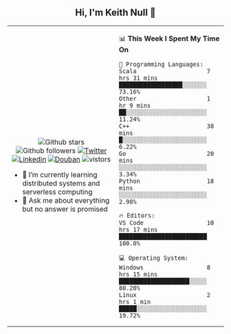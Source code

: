 <h2 align="center"> Hi, I'm Keith Null 👋 </h2>

<table>
    <tr>
        <td valign="center" width="50%">
            <p align="center">
              <img src="https://img.shields.io/github/stars/keithnull?style=social" alt="Github stars" />
              <img src="https://img.shields.io/github/followers/keithnull?style=social" alt="Github followers" />
              <a href="https://twitter.com/_keithnull"><img src="https://img.shields.io/badge/@__keithnull-1DA1F2?style=flat&logo=Twitter&logoColor=white" alt="Twitter"/></a>
              <a href="https://www.linkedin.com/in/wuzhengke/?locale=en_US"><img src="https://img.shields.io/badge/@wuzhengke-0073b1?style=flat&logo=LinkedIn&logoColor=white" alt="Linkedin" /></a>
              <a href="https://www.douban.com/people/keith1"><img src="https://img.shields.io/badge/@keith1-007722?style=flat&logo=Douban&logoColor=white" alt="Douban" /></a>
              <img src="https://visitor-badge.glitch.me/badge?page_id=keithnull" alt="vistors" />
            </p>
            <ul>
                <li>🌱 I’m currently learning distributed systems and serverless computing</li>
                <li>💬 Ask me about everything but no answer is promised</li>
            </ul>
        </td>
       <td valign="top" width="50%">
    
<!--START_SECTION:waka-->
📊 **This Week I Spent My Time On** 

```text
💬 Programming Languages: 
Scala                    7 hrs 31 mins       ██████████████████░░░░░░░   73.16% 
Other                    1 hr 9 mins         ██░░░░░░░░░░░░░░░░░░░░░░░   11.24% 
C++                      38 mins             █░░░░░░░░░░░░░░░░░░░░░░░░   6.22% 
Go                       20 mins             ░░░░░░░░░░░░░░░░░░░░░░░░░   3.34% 
Python                   18 mins             ░░░░░░░░░░░░░░░░░░░░░░░░░   2.98%

🔥 Editors: 
VS Code                  10 hrs 17 mins      █████████████████████████   100.0%

💻 Operating System: 
Windows                  8 hrs 15 mins       ████████████████████░░░░░   80.28% 
Linux                    2 hrs 1 min         █████░░░░░░░░░░░░░░░░░░░░   19.72%

```


<!--END_SECTION:waka-->
</td></tr>
</table>


